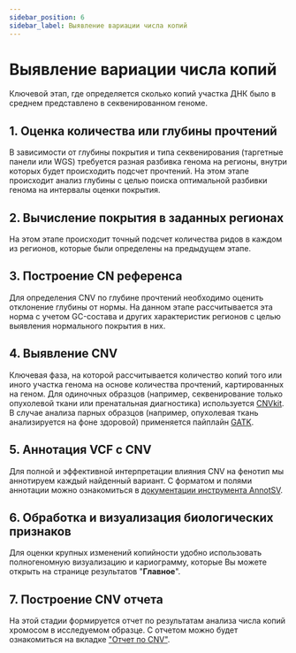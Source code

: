 ```yaml
---
sidebar_position: 6
sidebar_label: Выявление вариации числа копий
---
```


# Выявление вариации числа копий

Ключевой этап, где определяется сколько копий участка ДНК было в среднем представлено в секвенированном геноме.

## 1. Оценка количества или глубины прочтений

В зависимости от глубины покрытия и типа секвенирования (таргетные панели или WGS) требуется разная разбивка генома на регионы, внутри которых будет происходить подсчет прочтений. На этом этапе происходит анализ глубины с целью поиска оптимальной разбивки генома на интервалы оценки покрытия.


## 2. Вычисление покрытия в заданных регионах

На этом этапе происходит точный подсчет количества ридов в каждом из регионов, которые были определены на предыдущем этапе.

## 3. Построение CN референса

Для определения CNV по глубине прочтений необходимо оценить отклонение глубины от нормы. На данном этапе рассчитывается эта норма с учетом GC-состава и других характеристик регионов с целью выявления нормального покрытия в них.

## 4. Выявление CNV

Ключевая фаза, на которой рассчитывается количество копий того или иного участка генома на основе количества прочтений, картированных на геном. Для одиночных образцов (например, секвенирование только опухолевой ткани или пренатальная диагностика) используется [CNVkit](https://cnvkit.readthedocs.io/en/stable/). В случае анализа парных образцов (например, опухолевая ткань анализируется на фоне здоровой) применяется пайплайн [GATK](https://gatk.broadinstitute.org/).

## 5. Аннотация VCF с CNV

Для полной и эффективной интерпретации влияния CNV на фенотип мы аннотируем каждый найденный вариант. С форматом и полями аннотации можно ознакомиться в [документации инструмента AnnotSV](https://lbgi.fr/AnnotSV/Documentation/README.AnnotSV_latest.pdf).

## 6. Обработка и визуализация биологических признаков

Для оценки крупных изменений копийности удобно использовать полногеномную визуализацию и кариограмму, которые Вы можете открыть на странице результатов "**Главное**".

## 7. Построение CNV отчета

На этой стадии формируется отчет по результатам анализа числа копий хромосом в исследуемом образце. C отчетом можно будет ознакомиться на вкладке ["Отчет по CNV"](/results/cnv-report/sample-cnv-report).
